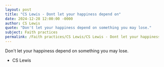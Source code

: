 ```yaml
---
layout: post
title: "CS Lewis - Dont let your happiness depend on"
date: 2024-12-28 12:00:00 -0000
author: CS Lewis
quote: "Don't let your happiness depend on something you may lose."
subject: Faith practices
permalink: /Faith practices/CS Lewis/CS Lewis - Dont let your happiness depend on
---
```


Don't let your happiness depend on something you may lose.

- CS Lewis
